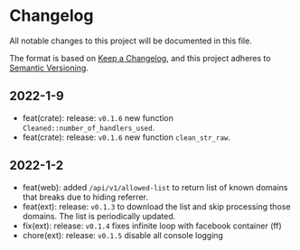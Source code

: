 # Changelog

All notable changes to this project will be documented in this file.

The format is based on [Keep a Changelog](https://keepachangelog.com/en/1.0.0/),
and this project adheres to [Semantic Versioning](https://semver.org/spec/v2.0.0.html).

## 2022-1-9
* feat(crate): release: `v0.1.6` new function `Cleaned::number_of_handlers_used`.
* feat(crate): release: `v0.1.6` new function `clean_str_raw`.

## 2022-1-2

* feat(web): added `/api/v1/allowed-list` to return list of known domains that breaks due to hiding referrer.
* feat(ext): release: `v0.1.3` to download the list and skip processing those domains. The list is periodically updated.
* fix(ext): release: `v0.1.4` fixes infinite loop with facebook container (ff)
* chore(ext): release: `v0.1.5` disable all console logging
